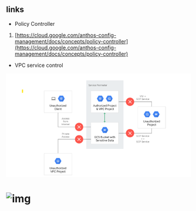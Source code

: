 ## links 

- Policy Controller
1. [https://cloud.google.com/anthos-config-management/docs/concepts/policy-controller](https://cloud.google.com/anthos-config-management/docs/concepts/policy-controller)

- VPC service control

![image description](landing-zone/img/service_perimeter.png)

# ![img](img/arch.svg)